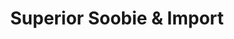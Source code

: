 ---
title: "Superior Soobie & Import"
url: /milwaukie/superior-soobie-and-import/
shop: car repair
---